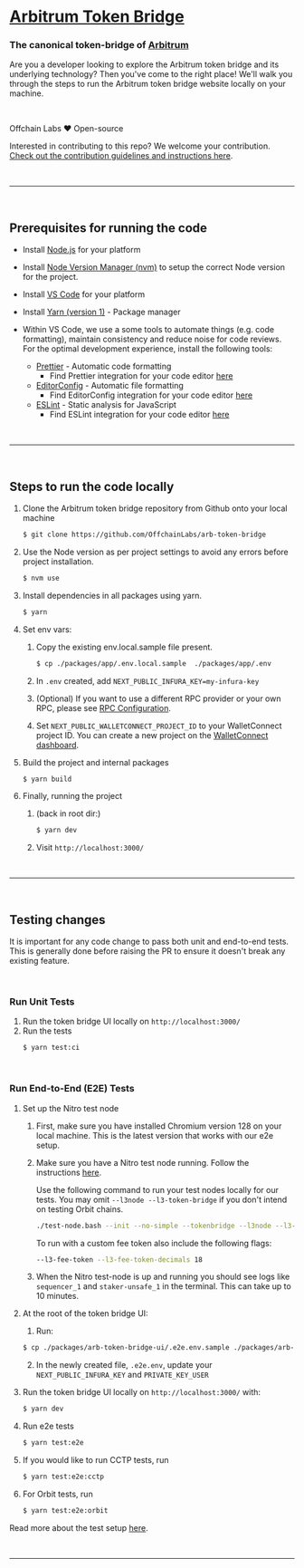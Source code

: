 # [Arbitrum Token Bridge](https://bridge.arbitrum.io/)

### The canonical token-bridge of [Arbitrum](https://arbitrum.io/)

Are you a developer looking to explore the Arbitrum token bridge and its underlying technology? Then you've come to the right place! We'll walk you through the steps to run the Arbitrum token bridge website locally on your machine.

<br />

Offchain Labs ❤️ Open-source

Interested in contributing to this repo? We welcome your contribution.
[Check out the contribution guidelines and instructions here](CONTRIBUTING.md).

<br />

---

<br />

## Prerequisites for running the code

- Install [Node.js](https://nodejs.org/en/download/) for your platform
- Install [Node Version Manager (nvm)](https://www.freecodecamp.org/news/node-version-manager-nvm-install-guide/) to setup the correct Node version for the project.
- Install [VS Code](https://code.visualstudio.com/download) for your platform
- Install [Yarn (version 1)](https://classic.yarnpkg.com) - Package manager

- Within VS Code, we use a some tools to automate things (e.g. code formatting), maintain consistency and reduce noise for code reviews. For the optimal development experience, install the following tools:

  - [Prettier](https://prettier.io) - Automatic code formatting
    - Find Prettier integration for your code editor [here](https://prettier.io/docs/en/editors.html)
  - [EditorConfig](https://editorconfig.org) - Automatic file formatting
    - Find EditorConfig integration for your code editor [here](https://editorconfig.org/#download)
  - [ESLint](https://eslint.org) - Static analysis for JavaScript
    - Find ESLint integration for your code editor [here](https://eslint.org/docs/latest/user-guide/integrations#editors)

<br />

---

<br />

## Steps to run the code locally

1. Clone the Arbitrum token bridge repository from Github onto your local machine

   ```bash
   $ git clone https://github.com/OffchainLabs/arb-token-bridge
   ```

2. Use the Node version as per project settings to avoid any errors before project installation.

   ```bash
   $ nvm use
   ```

3. Install dependencies in all packages using yarn.

   ```bash
   $ yarn
   ```

4. Set env vars:

   1. Copy the existing env.local.sample file present.

      ```bash
      $ cp ./packages/app/.env.local.sample  ./packages/app/.env
      ```

   2. In `.env` created, add `NEXT_PUBLIC_INFURA_KEY=my-infura-key`

   3. (Optional) If you want to use a different RPC provider or your own RPC, please see [RPC Configuration](./packages/arb-token-bridge-ui/docs/rpc-configuration.md).

   4. Set `NEXT_PUBLIC_WALLETCONNECT_PROJECT_ID` to your WalletConnect project ID. You can create a new project on the [WalletConnect dashboard](https://cloud.walletconnect.com/app).

5. Build the project and internal packages

   ```bash
   $ yarn build
   ```

6. Finally, running the project

   1. (back in root dir:)

      ```bash
      $ yarn dev
      ```

   2. Visit `http://localhost:3000/`

<br />

---

<br />

## Testing changes

It is important for any code change to pass both unit and end-to-end tests. This is generally done before raising the PR to ensure it doesn't break any existing feature.

<br />

### Run Unit Tests

1. Run the token bridge UI locally on `http://localhost:3000/`
2. Run the tests
   ```bash
   $ yarn test:ci
   ```

<br />

### Run End-to-End (E2E) Tests

1. Set up the Nitro test node

   1. First, make sure you have installed Chromium version 128 on your local machine. This is the latest version that works with our e2e setup.

   2. Make sure you have a Nitro test node running. Follow the instructions [here](https://docs.arbitrum.io/node-running/how-tos/local-dev-node).

      Use the following command to run your test nodes locally for our tests. You may omit `--l3node --l3-token-bridge` if you don't intend on testing Orbit chains.

      ```bash
      ./test-node.bash --init --no-simple --tokenbridge --l3node --l3-token-bridge
      ```

      To run with a custom fee token also include the following flags:

      ```bash
      --l3-fee-token --l3-fee-token-decimals 18
      ```

   3. When the Nitro test-node is up and running you should see logs like `sequencer_1` and `staker-unsafe_1` in the terminal. This can take up to 10 minutes.

2. At the root of the token bridge UI:

   1. Run:

   ```bash
   $ cp ./packages/arb-token-bridge-ui/.e2e.env.sample ./packages/arb-token-bridge-ui/.e2e.env
   ```

   2. In the newly created file, `.e2e.env`, update your `NEXT_PUBLIC_INFURA_KEY` and `PRIVATE_KEY_USER`

3. Run the token bridge UI locally on `http://localhost:3000/` with:

   ```bash
   $ yarn dev
   ```

4. Run e2e tests

   ```bash
   $ yarn test:e2e
   ```

5. If you would like to run CCTP tests, run

   ```bash
   $ yarn test:e2e:cctp
   ```

6. For Orbit tests, run

   ```bash
   $ yarn test:e2e:orbit
   ```

Read more about the test setup [here](/packages/arb-token-bridge-ui/tests/e2e/README.md).

<br />

---

<br />
